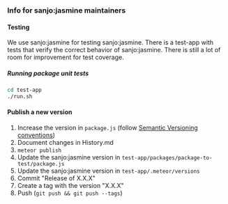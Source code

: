 ### Info for sanjo:jasmine maintainers

#### Testing

We use sanjo:jasmine for testing sanjo:jasmine. There is a test-app with tests that verify the correct behavior of sanjo:jasmine. There is still a lot of room for improvement for test coverage.

##### Running package unit tests

```bash
cd test-app
./run.sh
```

#### Publish a new version

1. Increase the version in `package.js` (follow [Semantic Versioning conventions](http://semver.org/))
2. Document changes in History.md
3. `meteor publish`
4. Update the sanjo:jasmine version in `test-app/packages/package-to-test/package.js`
5. Update the sanjo:jasmine version in `test-app/.meteor/versions`
6. Commit "Release of X.X.X"
7. Create a tag with the version "X.X.X"
8. Push (`git push && git push --tags`)
